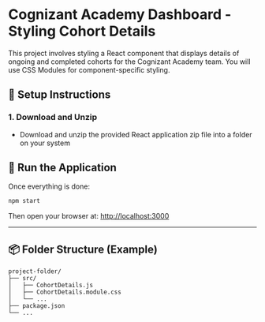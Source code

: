 # Cognizant Academy Dashboard - Styling Cohort Details

This project involves styling a React component that displays details of ongoing and completed cohorts for the Cognizant Academy team. You will use CSS Modules for component-specific styling.



## 📁 Setup Instructions

### 1. Download and Unzip

- Download and unzip the provided React application zip file into a folder on your system


## 🚀 Run the Application

Once everything is done:

```bash
npm start
```

Then open your browser at: [http://localhost:3000](http://localhost:3000)

---

## 📦 Folder Structure (Example)

```
project-folder/
├── src/
│   ├── CohortDetails.js
│   ├── CohortDetails.module.css
│   └── ...
├── package.json
└── ...
```



